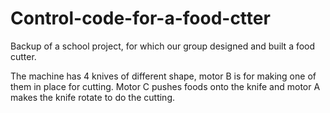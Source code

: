 # Control-code-for-a-food-ctter
Backup of a school project, for which our group designed and built a food cutter.

The machine has 4 knives of different shape, motor B is for making one of them in place for cutting. Motor C pushes foods onto the knife and motor A makes the knife rotate to do the cutting.
